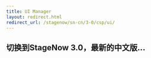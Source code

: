 ```yaml
---
title: UI Manager
layout: redirect.html
redirect_url: /stagenow/sn-cn/3-0/csp/ui/
---
```


## 切换到StageNow 3.0，最新的中文版...

